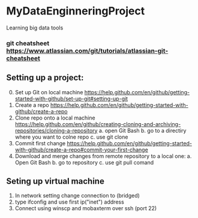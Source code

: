# MyDataEnginneringProject
Learning big data tools

### git cheatsheet https://www.atlassian.com/git/tutorials/atlassian-git-cheatsheet

## Setting up a project: 
0. Set up Git on local machine https://help.github.com/en/github/getting-started-with-github/set-up-git#setting-up-git 
1. Create a repo https://help.github.com/en/github/getting-started-with-github/create-a-repo
2. Clone repo onto a local machine https://help.github.com/en/github/creating-cloning-and-archiving-repositories/cloning-a-repository
  a. open Git Bash
  b. go to a directiry where you want to colne repo
  c. use git clone <https>
3. Commit first change https://help.github.com/en/github/getting-started-with-github/create-a-repo#commit-your-first-change
4. Download and merge changes from remote repository to a local one:
  a. Open Git Bash 
  b. go to repository 
  c. use git pull comand
  
## Seting up virtual machine
1. In network setting change connection to (bridged)
2. type ifconfig and use first ip("inet") address
3. Connect using winscp and mobaxterm over ssh (port 22)
